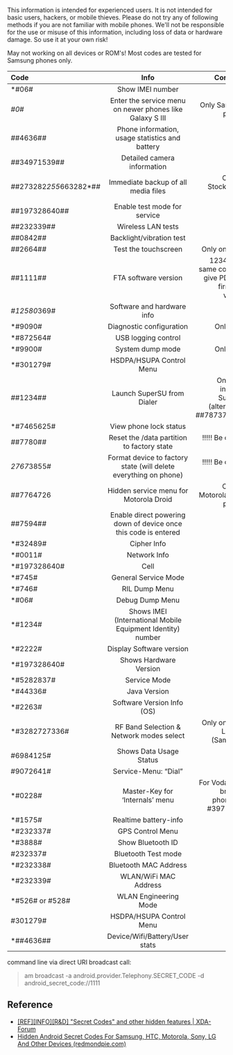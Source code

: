 This information is intended for experienced users. It is not intended for basic users, hackers, or mobile thieves. Please do not try any of following methods if you are not familiar with mobile phones. We'll not be responsible for the use or misuse of this information, including loss of data or hardware damage. So use it at your own risk!

May not working on all devices or ROM's! Most codes are tested for Samsung phones only.


| Code | Info | Comment  |
| :--- | :----: | ----: |
| *#06# | Show IMEI number | Cell  |
| *#0*# |  Enter the service menu on newer phones like Galaxy S III | Only Samsung phones |
| *#*#4636#*#* | Phone information, usage statistics and battery | Cell  |
| *#*#34971539#*#* | Detailed camera information | Cell  |
| *#*#273282*255*663282*#*#* | Immediate backup of all media files | Only on Stock/AOSP ROM's|
| *#*#197328640#*#* | Enable test mode for service | Cell  |
| *#*#232339#*#* | Wireless LAN tests | Cell  |
| *#*#0842#*#* | Backlight/vibration test | Cell |
| *#*#2664#*#* | Test the touchscreen | Only on AOSP |
| *#*#1111#*#* | FTA software version | 1234 in the same code will give PDA and firmware version |
| *#12580*369# | Software and hardware info | Cell |
| *#9090# | Diagnostic configuration | Only OEM |
| *#872564# | USB logging control | Cell  |
| *#9900# | System dump mode | Only OEM |
| *#301279# | HSDPA/HSUPA Control Menu | Cell |
| *#*#1234#*#* | Launch SuperSU from Dialer | Only with installed SuperSU (alternative: *#*#7873778#*#*) |
| *#7465625# | View phone lock status | Cell  |
| *#*#7780#*#* | Reset the /data partition to factory state  | !!!!! Be careful !!!!! |
| *2767*3855# | Format device to factory state (will delete everything on phone) | !!!!! Be careful !!!!! |
| ##7764726 | Hidden service menu for Motorola Droid | Only on Motorola Droid phones |
| *#*#7594#*#* | Enable direct powering down of device once this code is entered | Cell  |
| *#32489# | Cipher Info | Cell  |
| *#0011# | Network Info | Right |
| *#197328640# | Cell | Cell  |
| *#745# | General Service Mode | Right |
| *#746# | RIL Dump Menu | Cell  |
| *#06#  | Debug Dump Menu | Right |
| *#1234#  | Shows IMEI (International Mobile Equipment Identity) number | Cell  |
| *#2222#  | Display Software version | Right |
| *#197328640#  | Shows Hardware Version | Cell |
| *#5282837# | Service Mode | Right |
| *#44336# | Java Version | Cell  |
| *#2263# | Software Version Info (OS) | Right |
| *#3282727336# | RF Band Selection & Network modes select | Only on Stock Lollipop (Samsung) |
| #6984125# | Shows Data Usage Status| Right |
| #9072641#  | Service-Menu: “Dial” | Cell  |
| *#0228# | Master-Key for ‘Internals’ menu | For Vodafone-branded phones try #3971258# |
| *#1575# | Realtime battery-info | Cell  |
| *#232337# | GPS Control Menu | Right |
| *#3888# | Show Bluetooth ID | Cell  |
| #232337#  | Bluetooth Test mode | Right |
| *#232338# | Bluetooth MAC Address | Cell  |
| *#232339# | WLAN/WiFi MAC Address | Right |
| *#526# or #528# | WLAN Engineering Mode | Cell  |
| #301279# | HSDPA/HSUPA Control Menu | Right |
| *##4636## | Device/Wifi/Battery/User stats | Cell  |





command line via direct URI broadcast call: <br>
> am broadcast -a android.provider.Telephony.SECRET_CODE -d android_secret_code://1111


## Reference
* [[REF][INFO][R&D] "Secret Codes" and other hidden features | XDA-Forum](http://forum.xda-developers.com/showthread.php?t=1687249)
* [Hidden Android Secret Codes For Samsung, HTC, Motorola, Sony, LG And Other Devices (redmondpie.com)](http://www.redmondpie.com/hidden-android-secret-codes-for-samsung-htc-motorola-sony-lg-and-other-devices/#)
